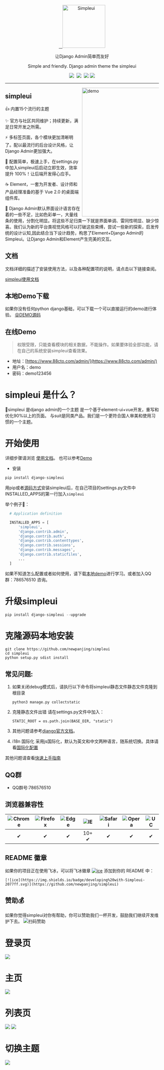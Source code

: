 <p align="center">
  <a href="https://newpanjing.github.io/simpleui/">
    <img alt="Simpleui" src="https://github.com/newpanjing/simpleui/raw/2.0/images/simpleui-logo.png" width="140">
  </a>
</p>
<p align="center">让Django Admin简单而友好</p>
<p align="center">
Simple and friendly.
Django admin theme the simpleui
</p>
<p align="center">
  <a href="https://github.com/996icu/996.ICU/blob/master/LICENSE"><img src="https://img.shields.io/badge/license-Anti%20996-blue.svg"></a>
  <a href="https://github.com/newpanjing/simpleui"><img src="https://img.shields.io/badge/developing%20with-Simpleui-2077ff.svg"></a>
  <a href="https://pypi.org/project/django-simpleui/#history"><img src="https://img.shields.io/pypi/v/django-simpleui.svg"></a>
<a href="https://python.org"><img src="https://img.shields.io/badge/python->=3.7.x-green.svg"></a>
</p>

---

<a href="https://www.88cto.com/admin/">
  <img alt="demo" src="https://raw.githubusercontent.com/newpanjing/simpleui/2.0/images/main.png" width="420" align="right" style="max-width: 50%">
</a>


simpleui
-----
👍 内置15个流行的主题

✨ 官方与社区共同维护；持续更新，满足日常开发之所需。

⚡️ 多标签页面，各个模块更加清晰明了。配以最流行的后台设计风格，让Django Admin更加强大。

🎯 配置简单，极速上手，在settings.py中加入simpleui后启动立即生效，效率提升 100%！让后端开发得心应手。

☕️ Element，一套为开发者、设计师和产品经理准备的基于 Vue 2.0 的桌面端组件库。

🎨 Django Admin默认界面设计语言存在着的一些不足，比如色彩单一，大量线条的使用，分割化明显。将这些不足归类一下就是界面单调、雷同性明显、缺少惊喜。我们认为新的平台类视觉风格可以打破这些束缚，尝试一些新的探索，启发传统的设计认知,因此结合当下设计趋势，构思了Element+Django Admin的Simpleui。让Django Admin和Element产生完美的交互。
## 文档
文档详细的描述了安装使用方法，以及各种配置项的说明，请点击以下链接查阅。
 
[simpleui使用文档](./QUICK.md)

## 本地Demo下载
如果你没有任何python django基础，可以下载一个可以直接运行的demo进行体验。
[😝DEMO源码](https://github.com/newpanjing/simpleui_demo)

## 在线Demo
> 权限受限，只能查看模块的相关数据，不能操作。如果要体验全部功能，请在自己的系统安装simpleui查看效果。

+ 地址：[https://www.88cto.com/admin/](https://www.88cto.com/admin/)
+ 用户名：demo
+ 密码：demo123456

# simpleui 是什么？
🚀simpleui 是django admin的一个主题 是一个基于element-ui+vue开发，重写和优化90%以上的页面。 
与suit是同类产品。我们是一个更符合国人审美和使用习惯的一个主题。

# 开始使用
详细步骤请浏览 [使用文档](./QUICK.md)。 也可以参考[Demo](#在线Demo)

+ 安装
```python
pip install django-simpleui
```

用pip或者[源码方式](#克隆源码本地安装)安装simpleui后，在自己项目的settings.py文件中INSTALLED_APPS的第一行加入`simpleui`

 举个例子🌰：
  ```python
    # Application definition

    INSTALLED_APPS = [
        'simpleui',
        'django.contrib.admin',
        'django.contrib.auth',
        'django.contrib.contenttypes',
        'django.contrib.sessions',
        'django.contrib.messages',
        'django.contrib.staticfiles',
        ...
    ]
  ```

如果不知道怎么配置或者如何使用，请下载[本地demo](#本地Demo下载)进行学习。或者加入QQ群：786576510 咨询。

# 升级simpleui
```python
pip install django-simpleui --upgrade
```

# 克隆源码本地安装
```shell
git clone https://github.com/newpanjing/simpleui
cd simpleui
python setup.py sdist install
```

## 常见问题:

1. 如果关闭debug模式后，请执行以下命令将simpleui静态文件静态文件克隆到根目录
    ```shell
    python3 manage.py collectstatic
    ```
2. 克隆静态文件出错
请在settings.py文件中加入：
    ```shell
    STATIC_ROOT = os.path.join(BASE_DIR, "static")
    ```
3. 其他问题请参考[django官方文档](https://docs.djangoproject.com/zh-hans/2.2/)。

4. i18n 国际化 采用js国际化，默认为英文和中文两种语言，随系统切换。具体请看[国际化配置](/i18n.md)

其他问题请查看[快速上手指南](./QUICK.md)


## QQ群
+ QQ群号:786576510

## 浏览器兼容性

![Chrome](https://raw.github.com/alrra/browser-logos/master/src/chrome/chrome_48x48.png) | ![Firefox](https://raw.github.com/alrra/browser-logos/master/src/firefox/firefox_48x48.png) | ![Edge](https://raw.github.com/alrra/browser-logos/master/src/edge/edge_48x48.png) | ![IE](https://raw.github.com/alrra/browser-logos/master/src/archive/internet-explorer_9-11/internet-explorer_9-11_48x48.png) | ![Safari](https://raw.github.com/alrra/browser-logos/master/src/safari/safari_48x48.png) | ![Opera](https://raw.github.com/alrra/browser-logos/master/src/opera/opera_48x48.png) | ![UC](https://raw.github.com/alrra/browser-logos/master/src/uc/uc_48x48.png)
:---: | :---: | :---: | :---: | :---: | :---: | :---:
 ✔ |  ✔ |  ✔ |  10+ ✔ |  ✔ |  ✔ | ✔

## README 徽章

如果你的项目正在使用飞冰，可以将飞冰徽章 [![ice](https://img.shields.io/badge/developing%20with-Simpleui-2077ff.svg)](https://github.com/newpanjing/simpleui) 添加到你的 README 中：

```
[![ice](https://img.shields.io/badge/developing%20with-Simpleui-2077ff.svg)](https://github.com/newpanjing/simpleui)
```


## 赞助💰
如果你觉得simpleui对你有帮助，你可以赞助我们一杯开发，鼓励我们继续开发维护下去。
![扫码赞助](https://github.com/newpanjing/simpleui/raw/master/images/pay.png)


# 登录页
![](https://raw.githubusercontent.com/newpanjing/simpleui/2.0/images/p5.png)

# 主页
![](https://raw.githubusercontent.com/newpanjing/simpleui/2.0/images/p1.png)

# 列表页
![](https://raw.githubusercontent.com/newpanjing/simpleui/2.0/images/p2.png)
![](https://raw.githubusercontent.com/newpanjing/simpleui/2.0/images/p3.png)

# 切换主题
![](https://raw.githubusercontent.com/newpanjing/simpleui/2.0/images/p4.png)